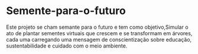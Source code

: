 # Semente-para-o-futuro
Este projeto se cham semante para o futuro e tem como objetivo,Simular o ato de plantar sementes virtuais que crescem e se transformam em árvores, cada uma carregando uma mensagem de conscientização sobre educação, sustentabilidade e cuidado com o meio ambiente.
